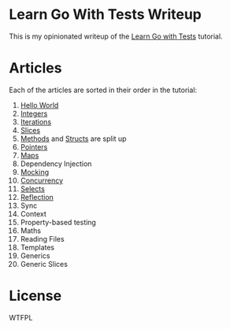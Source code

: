 # Learn Go With Tests Writeup

This is my opinionated writeup of the [Learn Go with Tests](https://quii.gitbook.io/learn-go-with-tests) tutorial.


# Articles

Each of the articles are sorted in their order in the tutorial:

1. [Hello World](./helloworld)
2. [Integers](./integers)
3. [Iterations](./iterations)
4. [Slices](./slices)
5. [Methods](./methods) and [Structs](./structs) are split up
6. [Pointers](./pointers)
7. [Maps](./maps)
8. Dependency Injection
9. [Mocking](./mocking)
10. [Concurrency](./concurrency)
11. [Selects](./selects)
12. [Reflection](./reflection)
13. Sync
14. Context
15. Property-based testing
16. Maths
17. Reading Files
18. Templates
19. Generics
20. Generic Slices


# License

WTFPL

